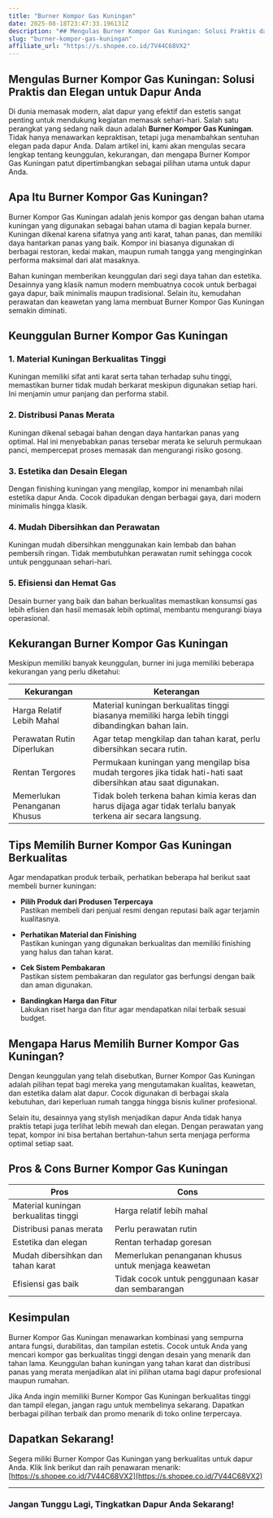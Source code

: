 ```yaml
---
title: "Burner Kompor Gas Kuningan"
date: 2025-08-18T23:47:33.196131Z
description: "## Mengulas Burner Kompor Gas Kuningan: Solusi Praktis dan Elegan untuk Dapur Anda..."
slug: "burner-kompor-gas-kuningan"
affiliate_url: "https://s.shopee.co.id/7V44C68VX2"
---
```

## Mengulas Burner Kompor Gas Kuningan: Solusi Praktis dan Elegan untuk Dapur Anda

Di dunia memasak modern, alat dapur yang efektif dan estetis sangat penting untuk mendukung kegiatan memasak sehari-hari. Salah satu perangkat yang sedang naik daun adalah **Burner Kompor Gas Kuningan**. Tidak hanya menawarkan kepraktisan, tetapi juga menambahkan sentuhan elegan pada dapur Anda. Dalam artikel ini, kami akan mengulas secara lengkap tentang keunggulan, kekurangan, dan mengapa Burner Kompor Gas Kuningan patut dipertimbangkan sebagai pilihan utama untuk dapur Anda.

## Apa Itu Burner Kompor Gas Kuningan?

Burner Kompor Gas Kuningan adalah jenis kompor gas dengan bahan utama kuningan yang digunakan sebagai bahan utama di bagian kepala burner. Kuningan dikenal karena sifatnya yang anti karat, tahan panas, dan memiliki daya hantarkan panas yang baik. Kompor ini biasanya digunakan di berbagai restoran, kedai makan, maupun rumah tangga yang menginginkan performa maksimal dari alat masaknya.

Bahan kuningan memberikan keunggulan dari segi daya tahan dan estetika. Desainnya yang klasik namun modern membuatnya cocok untuk berbagai gaya dapur, baik minimalis maupun tradisional. Selain itu, kemudahan perawatan dan keawetan yang lama membuat Burner Kompor Gas Kuningan semakin diminati.

## Keunggulan Burner Kompor Gas Kuningan

### 1. Material Kuningan Berkualitas Tinggi
Kuningan memiliki sifat anti karat serta tahan terhadap suhu tinggi, memastikan burner tidak mudah berkarat meskipun digunakan setiap hari. Ini menjamin umur panjang dan performa stabil.

### 2. Distribusi Panas Merata
Kuningan dikenal sebagai bahan dengan daya hantarkan panas yang optimal. Hal ini menyebabkan panas tersebar merata ke seluruh permukaan panci, mempercepat proses memasak dan mengurangi risiko gosong.

### 3. Estetika dan Desain Elegan
Dengan finishing kuningan yang mengilap, kompor ini menambah nilai estetika dapur Anda. Cocok dipadukan dengan berbagai gaya, dari modern minimalis hingga klasik.

### 4. Mudah Dibersihkan dan Perawatan
Kuningan mudah dibersihkan menggunakan kain lembab dan bahan pembersih ringan. Tidak membutuhkan perawatan rumit sehingga cocok untuk penggunaan sehari-hari.

### 5. Efisiensi dan Hemat Gas
Desain burner yang baik dan bahan berkualitas memastikan konsumsi gas lebih efisien dan hasil memasak lebih optimal, membantu mengurangi biaya operasional.

## Kekurangan Burner Kompor Gas Kuningan

Meskipun memiliki banyak keunggulan, burner ini juga memiliki beberapa kekurangan yang perlu diketahui:

| **Kekurangan** | **Keterangan** |
|----------------|----------------|
| Harga Relatif Lebih Mahal | Material kuningan berkualitas tinggi biasanya memiliki harga lebih tinggi dibandingkan bahan lain. |
| Perawatan Rutin Diperlukan | Agar tetap mengkilap dan tahan karat, perlu dibersihkan secara rutin. |
| Rentan Tergores | Permukaan kuningan yang mengilap bisa mudah tergores jika tidak hati-hati saat dibersihkan atau saat digunakan. |
| Memerlukan Penanganan Khusus | Tidak boleh terkena bahan kimia keras dan harus dijaga agar tidak terlalu banyak terkena air secara langsung. |

## Tips Memilih Burner Kompor Gas Kuningan Berkualitas

Agar mendapatkan produk terbaik, perhatikan beberapa hal berikut saat membeli burner kuningan:

- **Pilih Produk dari Produsen Terpercaya**  
Pastikan membeli dari penjual resmi dengan reputasi baik agar terjamin kualitasnya.

- **Perhatikan Material dan Finishing**  
Pastikan kuningan yang digunakan berkualitas dan memiliki finishing yang halus dan tahan karat.

- **Cek Sistem Pembakaran**  
Pastikan sistem pembakaran dan regulator gas berfungsi dengan baik dan aman digunakan.

- **Bandingkan Harga dan Fitur**  
Lakukan riset harga dan fitur agar mendapatkan nilai terbaik sesuai budget.

## Mengapa Harus Memilih Burner Kompor Gas Kuningan?

Dengan keunggulan yang telah disebutkan, Burner Kompor Gas Kuningan adalah pilihan tepat bagi mereka yang mengutamakan kualitas, keawetan, dan estetika dalam alat dapur. Cocok digunakan di berbagai skala kebutuhan, dari keperluan rumah tangga hingga bisnis kuliner profesional.

Selain itu, desainnya yang stylish menjadikan dapur Anda tidak hanya praktis tetapi juga terlihat lebih mewah dan elegan. Dengan perawatan yang tepat, kompor ini bisa bertahan bertahun-tahun serta menjaga performa optimal setiap saat.

## Pros & Cons Burner Kompor Gas Kuningan

| **Pros**                         | **Cons**                                        |
|----------------------------------|------------------------------------------------|
| Material kuningan berkualitas tinggi | Harga relatif lebih mahal                     |
| Distribusi panas merata         | Perlu perawatan rutin                        |
| Estetika dan elegan            | Rentan terhadap goresan                         |
| Mudah dibersihkan dan tahan karat | Memerlukan penanganan khusus untuk menjaga keawetan |
| Efisiensi gas baik             | Tidak cocok untuk penggunaan kasar dan sembarangan |

## Kesimpulan

Burner Kompor Gas Kuningan menawarkan kombinasi yang sempurna antara fungsi, durabilitas, dan tampilan estetis. Cocok untuk Anda yang mencari kompor gas berkualitas tinggi dengan desain yang menarik dan tahan lama. Keunggulan bahan kuningan yang tahan karat dan distribusi panas yang merata menjadikan alat ini pilihan utama bagi dapur profesional maupun rumahan.

Jika Anda ingin memiliki Burner Kompor Gas Kuningan berkualitas tinggi dan tampil elegan, jangan ragu untuk membelinya sekarang. Dapatkan berbagai pilihan terbaik dan promo menarik di toko online terpercaya.

## Dapatkan Sekarang!  
Segera miliki Burner Kompor Gas Kuningan yang berkualitas untuk dapur Anda. Klik link berikut dan raih penawaran menarik: [https://s.shopee.co.id/7V44C68VX2](https://s.shopee.co.id/7V44C68VX2)

---

### Jangan Tunggu Lagi, Tingkatkan Dapur Anda Sekarang!